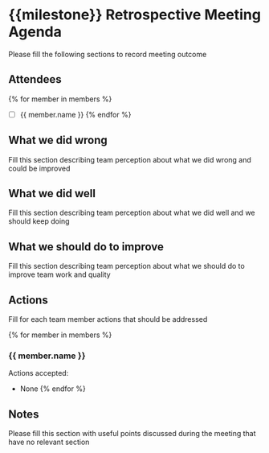 # {{milestone}} Retrospective Meeting Agenda

Please fill the following sections to record meeting outcome

## Attendees
{% for member in members %}
- [ ] {{ member.name }}
{% endfor %}

## What we did wrong

Fill this section describing team perception about what we did wrong and could be improved

## What we did well

Fill this section describing team perception about what we did well and we should keep doing

## What we should do to improve

Fill this section describing team perception about what we should do to improve team work and quality


## Actions

Fill for each team member actions that should be addressed

{% for member in members %}
### {{ member.name }}

Actions accepted:

- None
{% endfor %}

## Notes

Please fill this section with useful points discussed during the meeting that have no relevant section
